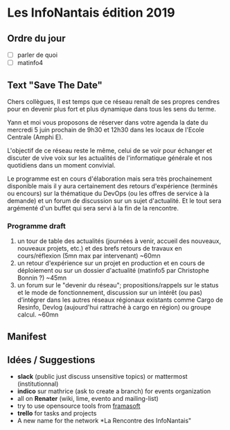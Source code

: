 # Les InfoNantais édition 2019

## Ordre du jour
- [ ] parler de quoi
- [ ] matinfo4

## Text "Save The Date"

Chers collègues,
Il est temps que ce réseau renaît de ses propres cendres pour en devenir plus fort et plus dynamique dans tous les sens du terme.

Yann et moi vous proposons de réserver dans votre agenda la date du mercredi 5 juin prochain de 9h30 et 12h30 dans les locaux de l'Ecole Centrale (Amphi E).

L'objectif de ce réseau reste le même, celui de se voir pour échanger et discuter de vive voix sur les actualités de l'informatique générale et nos quotidiens dans un moment convivial.

Le programme est en cours d'élaboration mais sera très prochainement disponible mais il y aura certainement des retours d'expérience (terminés ou encours) sur la thématique du DevOps (ou les offres de service à la demande) et un forum de discussion sur un sujet d'actualité. Et le tout sera argémenté d'un buffet qui sera servi à la fin de la rencontre.

### Programme draft
1. un tour de table des actualités (journées à venir, accueil des nouveaux, nouveaux projets, etc.) et des brefs retours de travaux en cours/réflexion (5mn max par intervenant) ~60mn  
2. un retour d'expérience sur un projet en production et en cours de déploiement ou sur un dossier d'actualité (matinfo5 par Christophe Bonnin ?) ~45mn  
3. un forum sur le "devenir du réseau"; propositions/rappels sur le status et le mode de fonctionnement, discussion sur un intérêt (ou pas) d’intégrer dans les autres réseaux régionaux existants comme Cargo de Resinfo, Devlog (aujourd'hui rattraché à cargo en région) ou groupe calcul. ~60mn

## Manifest

## Idées / Suggestions
- **slack** (public just discuss unsensitive topics) or mattermost (institutionnal)
- **indico** sur mathrice (ask to create a branch) for events organization
- all on **Renater** (wiki, lime, evento and mailing-list)
- try to use opensource tools from [framasoft](https://framasoft.org/fr/)
- **trello** for tasks and projects
- A new name for the network *La Rencontre des InfoNantais"
<!--stackedit_data:
eyJoaXN0b3J5IjpbMTAzOTExNzE1OCw1MDYxMDg0MTMsLTQyNz
A3NDMwMywyNjg2Mzk5NjldfQ==
-->